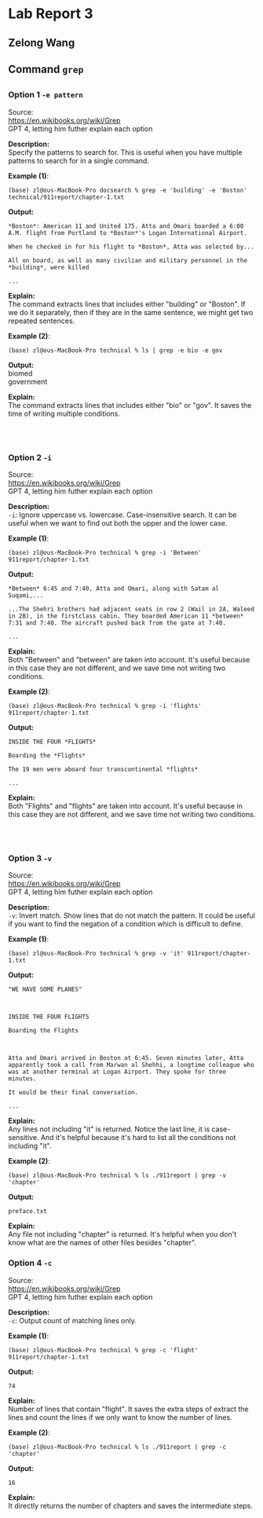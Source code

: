 # Lab Report 3
## Zelong Wang

## Command ```grep```
##
### Option 1 ```-e pattern```
Source: \
https://en.wikibooks.org/wiki/Grep \
GPT 4, letting him futher explain each option

**Description:** \
Specify the patterns to search for. This is useful when you have multiple patterns to search for in a single command.

**Example (1)**:

```
(base) zl@ous-MacBook-Pro docsearch % grep -e 'building' -e 'Boston' technical/911report/chapter-1.txt
```

**Output:** 

```
*Boston*: American 11 and United 175. Atta and Omari boarded a 6:00 A.M. flight from Portland to *Boston*'s Logan International Airport.
    
When he checked in for his flight to *Boston*, Atta was selected by...

All on board, as well as many civilian and military personnel in the *building*, were killed

...
```

**Explain:** \
The command extracts lines that includes either "building" or "Boston". If we do it separately, then if they are in the same sentence, we might get two repeated sentences.

**Example (2)**: 
```
(base) zl@ous-MacBook-Pro technical % ls | grep -e bio -e gov
```

**Output:** \
biomed \
government

**Explain:** \
The command extracts lines that includes either "bio" or "gov". It saves the time of writing multiple conditions.

<br>
<br>

### Option 2 ```-i```
Source: \
https://en.wikibooks.org/wiki/Grep \
GPT 4, letting him futher explain each option

**Description:** \
`-i`: Ignore uppercase vs. lowercase. Case-insensitive search. It can be useful when we want to find out both the upper and the lower case.

**Example (1)**: 
```
(base) zl@ous-MacBook-Pro technical % grep -i 'Between' 911report/chapter-1.txt
```

**Output:** 
```
*Between* 6:45 and 7:40, Atta and Omari, along with Satam al Suqami,...

...The Shehri brothers had adjacent seats in row 2 (Wail in 2A, Waleed in 2B), in the firstclass cabin. They boarded American 11 *between* 7:31 and 7:40. The aircraft pushed back from the gate at 7:40.

...
```

**Explain:** \
Both "Between" and "between" are taken into account. It's useful because in this case they are not different, and we save time not writing two conditions.

**Example (2)**: 
```
(base) zl@ous-MacBook-Pro technical % grep -i 'flights' 911report/chapter-1.txt
```

**Output:**
```
INSIDE THE FOUR *FLIGHTS*

Boarding the *Flights*

The 19 men were aboard four transcontinental *flights*

...
```
**Explain:** \
Both "Flights" and "flights" are taken into account. It's useful because in this case they are not different, and we save time not writing two conditions.

<br>
<br>

### Option 3 ```-v```
Source: \
https://en.wikibooks.org/wiki/Grep \
GPT 4, letting him futher explain each option

**Description:** \
`-v`: Invert match. Show lines that do not match the pattern. It could be useful if you want to find the negation of a condition which is difficult to define.

**Example (1)**: 
```
(base) zl@ous-MacBook-Pro technical % grep -v 'it' 911report/chapter-1.txt 
```

**Output:**
	
```
"WE HAVE SOME PLANES"



INSIDE THE FOUR FLIGHTS

Boarding the Flights



Atta and Omari arrived in Boston at 6:45. Seven minutes later, Atta apparently took a call from Marwan al Shehhi, a longtime colleague who was at another terminal at Logan Airport. They spoke for three minutes.

It would be their final conversation.

...
```

**Explain:** \
Any lines not including "it" is returned. Notice the last line, it is case-sensitive. And it's helpful because it's hard to list all the conditions not including "it".


**Example (2)**: 
```
(base) zl@ous-MacBook-Pro technical % ls ./911report | grep -v 'chapter' 
```

**Output:**
```
preface.txt
```
**Explain:** \
Any file not including "chapter" is returned. It's helpful when you don't know what are the names of other files besides "chapter".



### Option 4 ```-c```
Source: \
https://en.wikibooks.org/wiki/Grep \
GPT 4, letting him futher explain each option


**Description:** \
`-c`: Output count of matching lines only. 

**Example (1)**: 
```
(base) zl@ous-MacBook-Pro technical % grep -c 'flight' 911report/chapter-1.txt 
```

**Output:**
```
74
```

**Explain:** \
Number of lines that contain "flight". It saves the extra steps of extract the lines and count the lines if we only want to know the number of lines.


**Example (2)**:

```
(base) zl@ous-MacBook-Pro technical % ls ./911report | grep -c 'chapter'
```

**Output:**
```
16
```
**Explain:** \
It directly returns the number of chapters and saves the intermediate steps.


